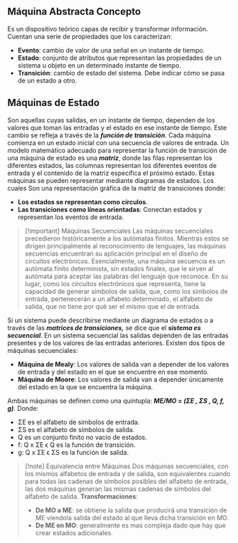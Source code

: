 
## Máquina Abstracta Concepto

Es un dispositivo teórico capas de recibir y transformar información. Cuentan una serie de propiedades que los caracterizan:

- **Evento**: cambio de valor de una señal en un instante de tiempo.
- **Estado**: conjunto de atributos que representan las propiedades de un sistema u objeto en un determinado instante de tiempo.
- **Transición**: cambio de estado del sistema. Debe indicar cómo se pasa de un estado a otro.

## Máquinas de Estado

Son aquellas cuyas salidas, en un instante de tiempo, dependen de los valores que toman las entradas y el estado en ese instante de tiempo. Este cambio se refleja a través de la ***función de transición***. Cada máquina comienza en un estado inicial con una secuencia de valores de entrada.
Un modelo matemático adecuado para representar la función de transición de una máquina de estado es una ***matriz***, donde las filas representan los diferentes estados, las columnas representan los diferentes eventos de entrada y el contenido de la matriz especifica el próximo estado.
Estas máquinas se pueden representar mediante diagramas de estados. Los cuales Son una representación gráfica de la matriz de transiciones donde:

- **Los estados se representan como círculos**.
- **Las transiciones como líneas orientadas**: Conectan estados y representan los eventos de entrada.

>[!important] Máquinas Secuenciales
>Las máquinas secuenciales precedieron históricamente a los autómatas finitos. Mientras estos se dirigen principalmente al reconocimiento de lenguajes, las máquinas secuencias encuentran su aplicación principal en el diseño de circuitos electrónicos. Esencialmente, una máquina secuencia es un autómata finito determinista, sin estados finales, que le sirven al autómata para aceptar las palabras del lenguaje que reconoce. En su lugar, como los circuitos electrónicos que representa, tiene la capacidad de generar símbolos de salida, que, como los símbolos de entrada, pertenecerán a un alfabeto determinado, el alfabeto de salida, que no tiene por qué ser el mismo que el de entrada.

Si un sistema puede describirse mediante un diagrama de estados o a través de las ***matrices de transiciones,*** se dice que el ***sistema es secuencial***. En un sistema secuencial las salidas dependen de las entradas presentes y de los valores de las entradas anteriores. Existen dos tipos de máquinas secuenciales:

- **Máquina de Mealy**: Los valores de salida van a depender de los valores de entrada y del estado en el que se encuentre en ese momento.
- **Máquina de Moore**: Los valores de salida van a depender únicamente del estado en la que se encuentra la máquina.

Ambas máquinas se definen como una quíntupla: ***ME/MO = (ΣE , ΣS , Q, f, g)***. Donde:

- ΣE es el alfabeto de símbolos de entrada.
- ΣS es el alfabeto de símbolos de salida.
- Q es un conjunto finito no vacío de estados.
- f: Q x ΣE ϵ Q es la función de transición.
- g: Q x ΣE ϵ ΣS es la función de salida.

>[!note] Equivalencia entre Máquinas
>Dos máquinas secuenciales, con los mismos alfabetos de entrada y de salida, son equivalentes cuando para todas las cadenas de símbolos posibles del alfabeto de entrada, las dos máquinas generan las mismas cadenas de símbolos del alfabeto de salida.
>**Transformaciones**:
>- **De MO a ME**: se obtiene la salida que producirá una transición de ME viendola salida del estado al que lleva dicha transición en MO.
>- **De ME en MO**: generalmente es mas compleja dado que hay que crear estados adicionales.

